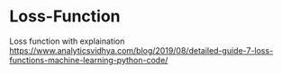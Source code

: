 # Loss-Function
Loss function with explaination
https://www.analyticsvidhya.com/blog/2019/08/detailed-guide-7-loss-functions-machine-learning-python-code/

